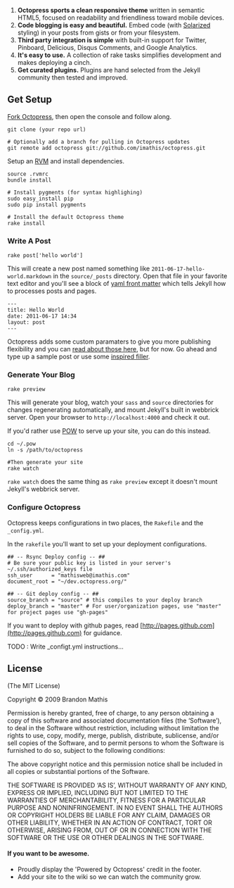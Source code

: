 1. **Octopress sports a clean responsive theme** written in semantic HTML5, focused on readability and friendliness toward mobile devices.
2. **Code blogging is easy and beautiful.** Embed code (with [Solarized](http://ethanschoonover.com/solarized) styling) in your posts from gists or from your filesystem.
3. **Third party integration is simple** with built-in support for Twitter, Pinboard, Delicious, Disqus Comments, and Google Analytics.
4. **It's easy to use.** A collection of rake tasks simplifies development and makes deploying a cinch.
5. **Get curated plugins.** Plugins are hand selected from the Jekyll community then tested and improved.

## Get Setup

[Fork Octopress](https://github.com/imathis/octopress), then open the console and follow along.

    git clone (your repo url)

    # Optionally add a branch for pulling in Octopress updates
    git remote add octopress git://github.com/imathis/octopress.git

Setup an [RVM](http://beginrescueend.com/) and install dependencies.

    source .rvmrc
    bundle install

    # Install pygments (for syntax highlighing)
    sudo easy_install pip
    sudo pip install pygments

    # Install the default Octopress theme
    rake install

### Write A Post

    rake post['hello world']

This will create a new post named something like `2011-06-17-hello-world.markdown` in the `source/_posts` directory.
Open that file in your favorite text editor and you'll see a block of [yaml front matter](https://github.com/mojombo/jekyll/wiki/yaml-front-matter)
which tells Jekyll how to processes posts and pages.

    ---
    title: Hello World
    date: 2011-06-17 14:34
    layout: post
    ---

Octopress adds some custom paramaters to give you more publishing flexibility and you can [read about those here](#include_link),
but for now. Go ahead and type up a sample post or use some [inspired filler](http://baconipsum.com/).

### Generate Your Blog

    rake preview

This will generate your blog, watch your `sass` and `source` directories for changes regenerating automatically, and mount Jekyll's built in webbrick server. Open your browser to `http://localhost:4000` and check it out.

If you'd rather use [POW](http://pow.cx) to serve up your site, you can do this instead.

    cd ~/.pow
    ln -s /path/to/octopress

    #Then generate your site
    rake watch

`rake watch` does the same thing as `rake preview` except it doesn't mount Jekyll's webbrick server.

### Configure Octopress

Octopress keeps configurations in two places, the `Rakefile` and the `_config.yml`.

In the `rakefile` you'll want to set up your deployment configurations.

    ## -- Rsync Deploy config -- ##
    # Be sure your public key is listed in your server's ~/.ssh/authorized_keys file
    ssh_user      = "mathisweb@imathis.com"
    document_root = "~/dev.octopress.org/"

    ## -- Git deploy config -- ##
    source_branch = "source" # this compiles to your deploy branch
    deploy_branch = "master" # For user/organization pages, use "master" for project pages use "gh-pages"

If you want to deploy with github pages, read [http://pages.github.com](http://pages.github.com) for guidance.

TODO : Write _configt.yml instructions…

## License
(The MIT License)

Copyright © 2009 Brandon Mathis

Permission is hereby granted, free of charge, to any person obtaining a copy of this software and associated documentation files (the ‘Software’), to deal in the Software without restriction, including without limitation the rights to use, copy, modify, merge, publish, distribute, sublicense, and/or sell copies of the Software, and to permit persons to whom the Software is furnished to do so, subject to the following conditions:

The above copyright notice and this permission notice shall be included in all copies or substantial portions of the Software.

THE SOFTWARE IS PROVIDED ‘AS IS’, WITHOUT WARRANTY OF ANY KIND, EXPRESS OR IMPLIED, INCLUDING BUT NOT LIMITED TO THE WARRANTIES OF MERCHANTABILITY, FITNESS FOR A PARTICULAR PURPOSE AND NONINFRINGEMENT. IN NO EVENT SHALL THE AUTHORS OR COPYRIGHT HOLDERS BE LIABLE FOR ANY CLAIM, DAMAGES OR OTHER LIABILITY, WHETHER IN AN ACTION OF CONTRACT, TORT OR OTHERWISE, ARISING FROM, OUT OF OR IN CONNECTION WITH THE SOFTWARE OR THE USE OR OTHER DEALINGS IN THE SOFTWARE.

#### If you want to be awesome.
- Proudly display the 'Powered by Octopress' credit in the footer.
- Add your site to the wiki so we can watch the community grow.

